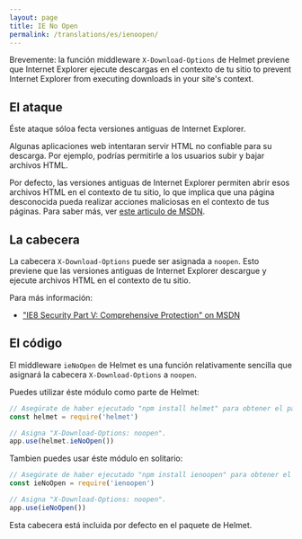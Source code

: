 ```yaml
---
layout: page
title: IE No Open
permalink: /translations/es/ienoopen/
---
```

Brevemente: la función middleware `X-Download-Options` de Helmet previene que Internet Explorer ejecute descargas en el contexto de tu sitio to prevent Internet Explorer from executing downloads in your site's context.

El ataque
----------

Éste ataque sóloa fecta versiones antiguas de Internet Explorer.

Algunas aplicaciones web intentaran servir HTML no confiable para su descarga. Por ejemplo, podrías permitirle a los usuarios subir y bajar archivos HTML.

Por defecto, las versiones antiguas de Internet Explorer permiten abrir esos archivos HTML en el contexto de tu sitio, lo que implica que una página desconocida pueda realizar acciones maliciosas en el contexto de tus páginas. Para saber más, ver [este articulo de MSDN](https://blogs.msdn.microsoft.com/ie/2008/07/02/ie8-security-part-v-comprehensive-protection/).

La cabecera
----------

La cabecera `X-Download-Options` puede ser asignada a `noopen`. Esto previene que las versiones antiguas de Internet Explorer descargue y ejecute archivos HTML en el contexto de tu sitio.

Para más información:

- ["IE8 Security Part V: Comprehensive Protection" on MSDN](https://blogs.msdn.microsoft.com/ie/2008/07/02/ie8-security-part-v-comprehensive-protection/)

El código
--------

El middleware `ieNoOpen` de Helmet es una función relativamente sencilla que asignará la cabecera `X-Download-Options` a `noopen`.

Puedes utilizar éste módulo como parte de Helmet:

```javascript
// Asegúrate de haber ejecutado "npm install helmet" para obtener el paquete de Helmet.
const helmet = require('helmet')

// Asigna "X-Download-Options: noopen".
app.use(helmet.ieNoOpen())
```

Tambien puedes usar éste módulo en solitario:

```javascript
// Asegúrate de haber ejecutado "npm install ienoopen" para obtener el paquete.
const ieNoOpen = require('ienoopen')

// Asigna "X-Download-Options: noopen".
app.use(ieNoOpen())
```

Esta cabecera está incluida por defecto en el paquete de Helmet.
